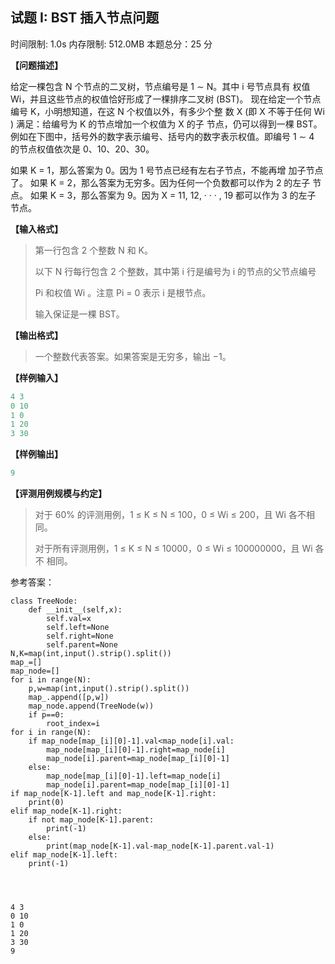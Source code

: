 ## 试题 I: BST 插入节点问题

时间限制: 1.0s 内存限制: 512.0MB 本题总分：25 分

**【问题描述】**

给定一棵包含 N 个节点的二叉树，节点编号是 1 ∼ N。其中 i 号节点具有
权值 Wi，并且这些节点的权值恰好形成了一棵排序二叉树 (BST)。
现在给定一个节点编号 K，小明想知道，在这 N 个权值以外，有多少个整
数 X (即 X 不等于任何 Wi ) 满足：给编号为 K 的节点增加一个权值为 X 的子
节点，仍可以得到一棵 BST。
例如在下图中，括号外的数字表示编号、括号内的数字表示权值。即编号
1 ∼ 4 的节点权值依次是 0、10、20、30。

如果 K = 1，那么答案为 0。因为 1 号节点已经有左右子节点，不能再增
加子节点了。
如果 K = 2，那么答案为无穷多。因为任何一个负数都可以作为 2 的左子
节点。
如果 K = 3，那么答案为 9。因为 X = 11, 12, · · · , 19 都可以作为 3 的左子
节点。

**【输入格式】**

> 第一行包含 2 个整数 N 和 K。
>
> 以下 N 行每行包含 2 个整数，其中第 i 行是编号为 i 的节点的父节点编号
>
> Pi 和权值 Wi 。注意 Pi = 0 表示 i 是根节点。
>
> 输入保证是一棵 BST。

**【输出格式】**

> 一个整数代表答案。如果答案是无穷多，输出 −1。

**【样例输入】**

```python
4 3
0 10
1 0
1 20
3 30
```

**【样例输出】**

```python
9
```

**【评测用例规模与约定】**

> 对于 60% 的评测用例，1 ≤ K ≤ N ≤ 100，0 ≤ Wi ≤ 200，且 Wi 各不相同。
>
> 对于所有评测用例，1 ≤ K ≤ N ≤ 10000，0 ≤ Wi ≤ 100000000，且 Wi 各不 相同。

参考答案：

```
class TreeNode:
    def __init__(self,x):
        self.val=x
        self.left=None
        self.right=None
        self.parent=None
N,K=map(int,input().strip().split())
map_=[]
map_node=[]
for i in range(N):
    p,w=map(int,input().strip().split())
    map_.append([p,w])
    map_node.append(TreeNode(w))
    if p==0:
        root_index=i
for i in range(N):
    if map_node[map_[i][0]-1].val<map_node[i].val:
        map_node[map_[i][0]-1].right=map_node[i]
        map_node[i].parent=map_node[map_[i][0]-1]
    else:
        map_node[map_[i][0]-1].left=map_node[i]
        map_node[i].parent=map_node[map_[i][0]-1]
if map_node[K-1].left and map_node[K-1].right:
    print(0)
elif map_node[K-1].right:
    if not map_node[K-1].parent:
        print(-1)
    else:
        print(map_node[K-1].val-map_node[K-1].parent.val-1)
elif map_node[K-1].left:
    print(-1)
    

    
```

    4 3
    0 10
    1 0
    1 20
    3 30
    9
